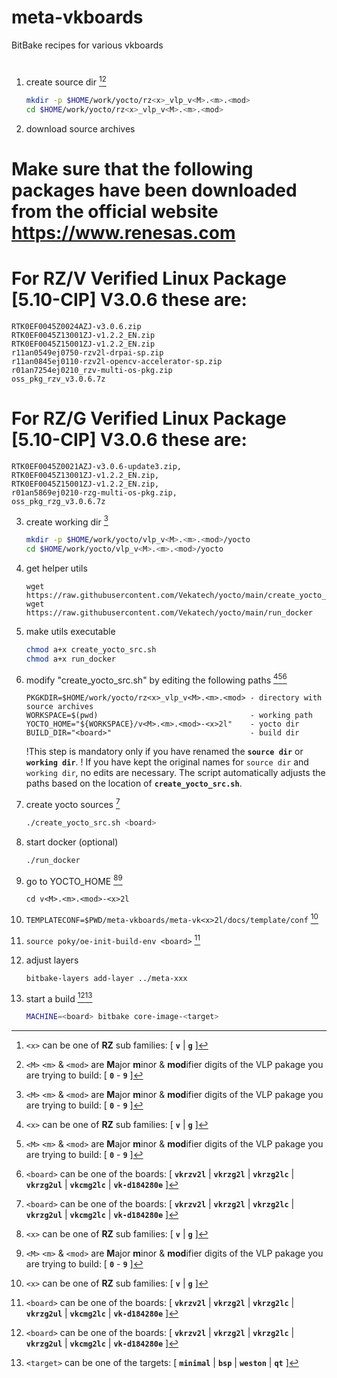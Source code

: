 # meta-vkboards
BitBake recipes for various vkboards
#
1. create source dir [^1][^2]
    ``` bash
    mkdir -p $HOME/work/yocto/rz<x>_vlp_v<M>.<m>.<mod>
    cd $HOME/work/yocto/rz<x>_vlp_v<M>.<m>.<mod>
    ```

3. download source archives 
# Make sure that the following packages have been downloaded from the official website https://www.renesas.com
# For RZ/V Verified Linux Package [5.10-CIP]  V3.0.6 these are:
    RTK0EF0045Z0024AZJ-v3.0.6.zip
    RTK0EF0045Z13001ZJ-v1.2.2_EN.zip
    RTK0EF0045Z15001ZJ-v1.2.2_EN.zip
    r11an0549ej0750-rzv2l-drpai-sp.zip
    r11an0845ej0110-rzv2l-opencv-accelerator-sp.zip
    r01an7254ej0210_rzv-multi-os-pkg.zip
    oss_pkg_rzv_v3.0.6.7z
# For RZ/G Verified Linux Package [5.10-CIP]  V3.0.6 these are:
    RTK0EF0045Z0021AZJ-v3.0.6-update3.zip,
    RTK0EF0045Z13001ZJ-v1.2.2_EN.zip,
    RTK0EF0045Z15001ZJ-v1.2.2_EN.zip,
    r01an5869ej0210-rzg-multi-os-pkg.zip,
    oss_pkg_rzg_v3.0.6.7z

3. create working dir [^2]
    ``` bash
    mkdir -p $HOME/work/yocto/vlp_v<M>.<m>.<mod>/yocto
    cd $HOME/work/yocto/vlp_v<M>.<m>.<mod>/yocto
    ```
   
5. get helper utils
    ``` https
    wget https://raw.githubusercontent.com/Vekatech/yocto/main/create_yocto_src.sh
    wget https://raw.githubusercontent.com/Vekatech/yocto/main/run_docker
    ```

6. make utils executable
    ``` bash
    chmod a+x create_yocto_src.sh
    chmod a+x run_docker
    ```

7. modify "create_yocto_src.sh" by editing the following paths [^1][^2][^3]
    ```
    PKGKDIR=$HOME/work/yocto/rz<x>_vlp_v<M>.<m>.<mod> - directory with source archives
    WORKSPACE=$(pwd)                                  - working path
    YOCTO_HOME="${WORKSPACE}/v<M>.<m>.<mod>-<x>2l"    - yocto dir
    BUILD_DIR="<board>"                               - build dir 
    ```
   !This step is mandatory only if you have renamed the **`source dir`** or **`working dir`**. !
   If you have kept the original names for `source dir` and `working dir`, no edits are necessary.
   The script automatically adjusts the paths based on the location of **`create_yocto_src.sh`**.

8. create yocto sources [^3]
    ``` sh
    ./create_yocto_src.sh <board>
    ```

9. start docker (optional)
    ``` sh
    ./run_docker
    ```

10. go to YOCTO_HOME [^1][^2]
    ``` 
    cd v<M>.<m>.<mod>-<x>2l
    ```

11. `TEMPLATECONF=$PWD/meta-vkboards/meta-vk<x>2l/docs/template/conf` [^1]

12. `source poky/oe-init-build-env <board>` [^3]

13. adjust layers
    ```
    bitbake-layers add-layer ../meta-xxx
    ```

14. start a build [^3][^4]
    ``` bash
    MACHINE=<board> bitbake core-image-<target>
    ```

[^1]: `<x>` can be one of **RZ** sub families: [ **`v`** | **`g`** ]
[^2]: `<M>` `<m>` & `<mod>` are **M**ajor **m**inor & **mod**ifier digits of the VLP pakage you are trying to build: [ **`0`** - **`9`** ]
[^3]: `<board>` can be one of the boards: [ **`vkrzv2l`** | **`vkrzg2l`** | **`vkrzg2lc`** | **`vkrzg2ul`** | **`vkcmg2lc`** | **`vk-d184280e`** ]
[^4]: `<target>` can be one of the targets: [ **`minimal`** | **`bsp`** | **`weston`** | **`qt`** ]

